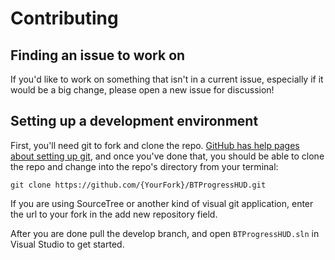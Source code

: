 # Contributing

## Finding an issue to work on

If you'd like to work on something that isn't in a current issue, especially if it would be a big change, please open a new issue for discussion!

## Setting up a development environment

First, you'll need git to fork and clone the repo. [GitHub has help pages about setting
up git](https://help.github.com/articles/set-up-git/), and once you've done
that, you should be able to clone the repo and change into the repo's directory
from your terminal:

```
git clone https://github.com/{YourFork}/BTProgressHUD.git
```

If you are using SourceTree or another kind of visual git application, enter the url to your fork in the add new repository field.

After you are done pull the develop branch, and open `BTProgressHUD.sln` in Visual Studio to get started.

